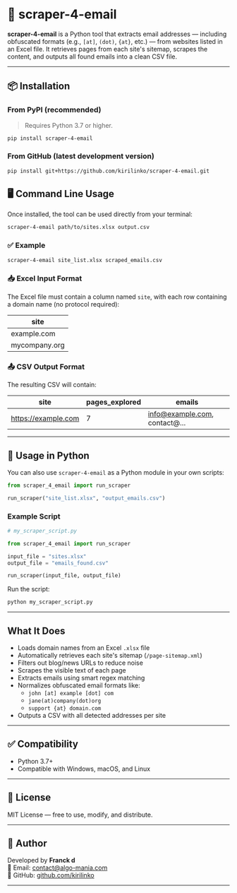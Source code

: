 # 📧 scraper-4-email

**scraper-4-email** is a Python tool that extracts email addresses — including obfuscated formats (e.g., `[at]`, `(dot)`, `{at}`, etc.) — from websites listed in an Excel file. It retrieves pages from each site's sitemap, scrapes the content, and outputs all found emails into a clean CSV file.

---

## 📦 Installation

### From PyPI (recommended)

> Requires Python 3.7 or higher.

```bash
pip install scraper-4-email
```

### From GitHub (latest development version)

```bash
pip install git+https://github.com/kirilinko/scraper-4-email.git
```

## 🖥️ Command Line Usage

Once installed, the tool can be used directly from your terminal:

```bash
scraper-4-email path/to/sites.xlsx output.csv
```

### ✅ Example

```bash
scraper-4-email site_list.xlsx scraped_emails.csv
```

### 📥 Excel Input Format

The Excel file must contain a column named `site`, with each row containing a domain name (no protocol required):

| site            |
|-----------------|
| example.com     |
| mycompany.org   |

### 📤 CSV Output Format

The resulting CSV will contain:

| site                | pages_explored | emails                           |
|---------------------|----------------|-----------------------------------|
| https://example.com | 7              | info@example.com, contact@...    |

---

## 🐍 Usage in Python

You can also use `scraper-4-email` as a Python module in your own scripts:

```python
from scraper_4_email import run_scraper

run_scraper("site_list.xlsx", "output_emails.csv")
```

### Example Script

```python
# my_scraper_script.py

from scraper_4_email import run_scraper

input_file = "sites.xlsx"
output_file = "emails_found.csv"

run_scraper(input_file, output_file)
```

Run the script:

```bash
python my_scraper_script.py
```

---

## What It Does

- Loads domain names from an Excel `.xlsx` file
- Automatically retrieves each site's sitemap (`/page-sitemap.xml`)
- Filters out blog/news URLs to reduce noise
- Scrapes the visible text of each page
- Extracts emails using smart regex matching
- Normalizes obfuscated email formats like:
  - `john [at] example [dot] com`
  - `jane(at)company(dot)org`
  - `support {at} domain.com`
- Outputs a CSV with all detected addresses per site

---

## ✅ Compatibility

- Python 3.7+
- Compatible with Windows, macOS, and Linux

---

## 📝 License

MIT License — free to use, modify, and distribute.

---

## 👤 Author

Developed by **Franck d**  
📧 Email: contact@algo-mania.com  
🔗 GitHub: [github.com/kirilinko](https://github.com/kirilinko)

---
